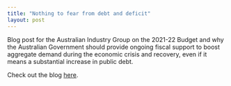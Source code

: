 ```yaml
---
title: "Nothing to fear from debt and deficit"
layout: post
---
```


Blog post for the Australian Industry Group on the 2021-22 Budget and why the Australian Government should provide ongoing fiscal support to boost aggregate demand during the economic crisis and recovery, even if it means a substantial increase in public debt.

Check out the blog [here][here-web].

[here-web]: https://andybridger.github.io/preso-final
